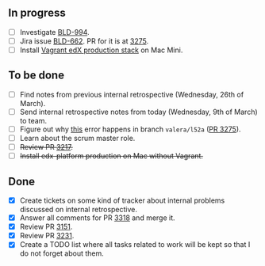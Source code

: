 ## In progress ##

- [ ] Investigate [BLD-994](https://edx-wiki.atlassian.net/browse/BLD-994).
- [ ] Jira issue [BLD-662](https://edx-wiki.atlassian.net/browse/BLD-662). PR for it is at [3275](https://github.com/edx/edx-platform/pull/3275).
- [ ] Install [Vagrant edX production stack](https://github.com/edx/configuration/wiki/edx-Production-stack--installation-using-Vagrant-Virtualbox) on Mac Mini.

## To be done ##

- [ ] Find notes from previous internal retrospective (Wednesday, 26th of March).
- [ ] Send internal retrospective notes from today (Wednesday, 9th of March) to team.
- [ ] Figure out why [this](https://gist.github.com/valera-rozuvan/10283848) error happens in branch `valera/l52a` ([PR 3275](https://github.com/edx/edx-platform/pull/3275)).
- [ ] Learn about the scrum master role.
- [ ] ~~Review PR [3217](https://github.com/edx/edx-platform/pull/3217).~~
- [ ] ~~Install edx-platform production on Mac without Vagrant.~~

## Done ##

- [X] Create tickets on some kind of tracker about internal problems discussed on internal retrospective.
- [X] Answer all comments for PR [3318](https://github.com/edx/edx-platform/pull/3318) and merge it.
- [X] Review PR [3151](https://github.com/edx/edx-platform/pull/3151).
- [X] Review PR [3231](https://github.com/edx/edx-platform/pull/3231).
- [X] Create a TODO list where all tasks related to work will be kept so that I do not forget about them.
